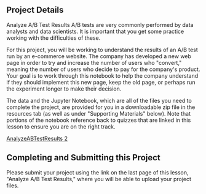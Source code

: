 ## Project Details

Analyze A/B Test Results
A/B tests are very commonly performed by data analysts and data scientists. It is important that you get some practice
working with the difficulties of these.

For this project, you will be working to understand the results of an A/B test run by an e-commerce website. The company
has developed a new web page in order to try and increase the number of users who "convert," meaning the number of users
who decide to pay for the company's product. Your goal is to work through this notebook to help the company understand
if they should implement this new page, keep the old page, or perhaps run the experiment longer to make their decision.

The data and the Jupyter Notebook, which are all of the files you need to complete the project, are provided for you in
a downloadable zip file in the resources tab (as well as under "Supporting Materials" below). Note that portions of the
notebook reference back to quizzes that are linked in this lesson to ensure you are on the right track.

[AnalyzeABTestResults 2](https://video.udacity-data.com/topher/2017/December/5a32c9a0_analyzeabtestresults-2/analyzeabtestresults-2.zip)

## Completing and Submitting this Project

Please submit your project using the link on the last page of this lesson, "Analyze A/B Test Results," where you will be
able to upload your project files.